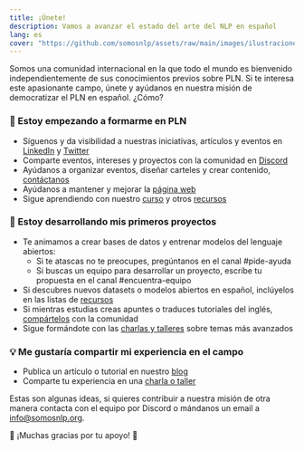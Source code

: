 ```yaml
---
title: ¡Únete!
description: Vamos a avanzar el estado del arte del NLP en español
lang: es
cover: "https://github.com/somosnlp/assets/raw/main/images/ilustraciones/undraw_gifts_re_97j6.svg"
---
```


Somos una comunidad internacional en la que todo el mundo es bienvenido independientemente de sus conocimientos previos sobre PLN. Si te interesa este apasionante campo, únete y ayúdanos en nuestra misión de democratizar el PLN en español. ¿Cómo?

###  🌱 Estoy empezando a formarme en PLN

- Síguenos y da visibilidad a nuestras iniciativas, artículos y eventos en [LinkedIn](https://www.linkedin.com/company/somosnlp) y [Twitter](https://twitter.com/somosnlp_)
- Comparte eventos, intereses y proyectos con la comunidad en [Discord](https://discord.com/invite/my8w7JUxZR)
- Ayúdanos a organizar eventos, diseñar carteles y crear contenido, [contáctanos](mailto:info@somosnlp.org)
- Ayúdanos a mantener y mejorar la [página web](https://github.com/somosnlp/somosnlp.org/blob/main/CONTRIBUTING.md#-contribuir-al-desarrollo-de-la-p%C3%A1gina-web)
- Sigue aprendiendo con nuestro [curso](https://somosnlp.org/nlp-de-cero-a-cien) y otros [recursos](https://somosnlp.org/recursos)


### 🚀 Estoy desarrollando mis primeros proyectos

- Te animamos a crear bases de datos y entrenar modelos del lenguaje abiertos:
    - Si te atascas no te preocupes, pregúntanos en el canal #pide-ayuda
    - Si buscas un equipo para desarrollar un proyecto, escribe tu propuesta en el canal #encuentra-equipo
- Si descubres nuevos datasets o modelos abiertos en español, inclúyelos en las listas de [recursos](https://somosnlp.org/recursos)
- Si mientras estudias creas apuntes o traduces tutoriales del inglés, [compártelos](https://github.com/somosnlp/somosnlp.org/blob/main/CONTRIBUTING.md#-publicar-un-art%C3%ADculo-en-el-blog) con la comunidad
- Sigue formándote con las [charlas y talleres](https://www.youtube.com/playlist?list=PLTA-KAy8nxaCGGYz5CWiLZNzc31ilPDyI) sobre temas más avanzados


### 💡 Me gustaría compartir mi experiencia en el campo

- Publica un artículo o tutorial en nuestro [blog](https://github.com/somosnlp/somosnlp.org/blob/main/CONTRIBUTING.md#-publicar-un-art%C3%ADculo-en-el-blog)
- Comparte tu experiencia en una [charla o taller](https://forms.gle/YpUvifDNLG6E56Cy9)


Estas son algunas ideas, si quieres contribuir a nuestra misión de otra manera contacta con el equipo por Discord o mándanos un email a info@somosnlp.org.


🙌 ¡Muchas gracias por tu apoyo! 🙌
